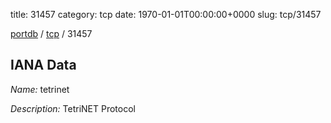 title: 31457
category: tcp
date: 1970-01-01T00:00:00+0000
slug: tcp/31457

[portdb](/) / [tcp](/category/tcp.html) / 31457


## IANA Data

_Name:_ tetrinet

_Description:_ TetriNET Protocol


